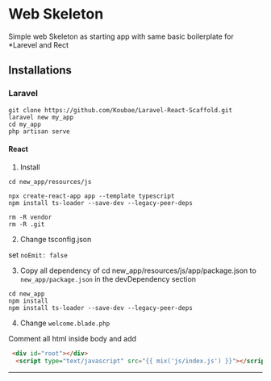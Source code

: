Web Skeleton
============

Simple web Skeleton as starting app with same basic boilerplate for *Larevel and Rect


Installations
-------------


### Laravel 


```shell
git clone https://github.com/Koubae/Laravel-React-Scaffold.git
laravel new my_app 
cd my_app 
php artisan serve
```

#### React

1. Install

```shell
cd new_app/resources/js

npx create-react-app app --template typescript
npm install ts-loader --save-dev --legacy-peer-deps

rm -R vendor 
rm -R .git 

```

2. Change tsconfig.json 

set `noEmit: false`


3. Copy all dependency of cd new_app/resources/js/app/package.json to 
`new_app/package.json` in the devDependency section

```shell
cd new_app
npm install 
npm install ts-loader --save-dev --legacy-peer-deps
```

4. Change `welcome.blade.php`

Comment all html inside body and add 

```html 
 <div id="root"></div>
  <script type="text/javascript" src="{{ mix('js/index.js') }}"></script>
```


--------------------------
